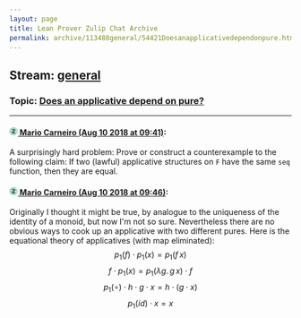 ```yaml
---
layout: page
title: Lean Prover Zulip Chat Archive 
permalink: archive/113488general/54421Doesanapplicativedependonpure.html
---
```


## Stream: [general](index.html)
### Topic: [Does an applicative depend on pure?](54421Doesanapplicativedependonpure.html)

---

#### [![Click to go to Zulip](../../assets/img/zulip2.png) Mario Carneiro (Aug 10 2018 at 09:41)](https://leanprover.zulipchat.com/#narrow/stream/113488-general/topic/Does%20an%20applicative%20depend%20on%20pure%3F/near/131222242):
A surprisingly hard problem: Prove or construct a counterexample to the following claim: If two (lawful) applicative structures on `F` have the same `seq` function, then they are equal.

#### [![Click to go to Zulip](../../assets/img/zulip2.png) Mario Carneiro (Aug 10 2018 at 09:46)](https://leanprover.zulipchat.com/#narrow/stream/113488-general/topic/Does%20an%20applicative%20depend%20on%20pure%3F/near/131222417):
Originally I thought it might be true, by analogue to the uniqueness of the identity of a monoid, but now I'm not so sure. Nevertheless there are no obvious ways to cook up an applicative with two different pures. Here is the equational theory of applicatives (with map eliminated):
$$p_1(f)\cdot p_1(x)=p_1(f \,x)$$
$$f\cdot p_1(x)=p_1(\lambda g.\, g\,x)\cdot f$$
$$p_1(\circ)\cdot h\cdot g\cdot x=h\cdot (g\cdot x)$$
$$p_1(id)\cdot x=x$$

